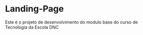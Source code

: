 # Landing-Page
Este é o projeto de desenvolvimento do modulo base do curso de Tecnologia da Escola DNC
